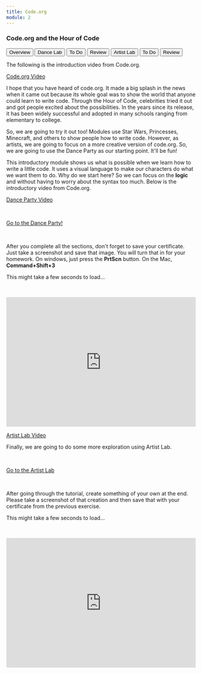 ```yaml
---
title: Code.org
module: 2
---
```


### Code.org and the Hour of Code

<div class="tab">
  <button class="tablinks active" onclick="openTab(event, 'Overview')">Overview</button>
  <button class="tablinks" onclick="openTab(event, 'Dance')">Dance Lab</button>
   <button class="tablinks" onclick="openTab(event, 'DanceToDo')">To Do</button>
   <button class="tablinks" onclick="openTab(event, 'DanceReview')">Review</button>
  <button class="tablinks" onclick="openTab(event, 'Artist')">Artist Lab</button>
   <button class="tablinks" onclick="openTab(event, 'ArtistToDo')">To Do</button>
   <button class="tablinks" onclick="openTab(event, 'ArtistReview')">Review</button>
   
</div>

<!-- Tab content -->
<div id="Overview" class="tabcontent" style="display:block">

<p>The following is the introduction video from Code.org.</p>

<p><a href="//www.youtube.com/embed/bQilo5ecSX4" data-lity>Code.org Video</a></p>

<p>I hope that you have heard of code.org.  It made a big splash in the news when it came out because its whole goal was to show the world that anyone could learn to write code.  Through the Hour of Code, celebrities tried it out and got people excited about the possibilities.  In the years since its release, it has been widely successful and adopted in many schools ranging from elementary to college.</p>

<p>So, we are going to try it out too!  Modules use Star Wars, Princesses, Minecraft, and others to show people how to write code.  However, as artists, we are going to focus on a more creative version of code.org. So, we are going to use the Dance Party as our starting point.  It'll be fun!  </p>
</div>
<div id="Dance" class="tabcontent">

<p>This introductory module shows us what is possible when we learn how to write a little code. It uses a visual language to make our characters do what we want them to do.  Why do we start here?  So we can focus on the <b>logic</b> and without having to worry about the syntax too much.  Below is the introductory video from Code.org.</p>

<p><a href="//www.youtube.com/embed/tY09z2y8-xQ" data-lity>Dance Party Video</a></p>

</div>

<div id="DanceToDo" class="tabcontent">
<p>&nbsp;</p>
<a href="https://studio.code.org/s/dance-2019/lessons/1/levels/1" target="_blank">Go to the Dance Party!</a>
<p>&nbsp;</p>
<p>After you complete all the sections, don't forget to save your certificate.  Just take a screenshot and save that image. You will turn that in for your homework. On windows, just press the <b>PrtScn</b> button.  On the Mac,  <b>Command+Shift+3</b></p>
</div>
<div id="DanceReview" class="tabcontent">

This might take a few seconds to load... 
<p>&nbsp;</p>

<iframe src="https://umontanamediaarts.com/MART120/wp-admin/admin-ajax.php?action=h5p_embed&id=3" width="100%" height="345" frameborder="0" allowfullscreen="allowfullscreen" title="Dance Party Review"></iframe><script src="https://umontanamediaarts.com/MART120/wp-content/plugins/h5p/h5p-php-library/js/h5p-resizer.js" charset="UTF-8"></script>
</div>

<div id="Artist" class="tabcontent">

<p><a href="//www.youtube.com/embed/dT-IT-WfBFY" data-lity>Artist Lab Video</a></p>

<p>Finally, we are going to do some more exploration using Artist Lab.</p>

</div>
<div id="ArtistToDo" class="tabcontent">
<p>&nbsp;</p>
<a href="https://studio.code.org/s/artist/lessons/1/levels/1" target="_blank">Go to the Artist Lab</a> 
<p>&nbsp;</p>
<p>After going through the tutorial, create something of your own at the end. Please take a screenshot of that creation and then save that with your certificate from the previous exercise.</p>

</div>

<div id="ArtistReview" class="tabcontent">

This might take a few seconds to load... 
<p>&nbsp;</p>

<iframe src="https://umontanamediaarts.com/MART120/wp-admin/admin-ajax.php?action=h5p_embed&id=4" width="100%" height="345" frameborder="0" allowfullscreen="allowfullscreen" title="Artist Lab Review"></iframe><script src="https://umontanamediaarts.com/MART120/wp-content/plugins/h5p/h5p-php-library/js/h5p-resizer.js" charset="UTF-8"></script>
</div>